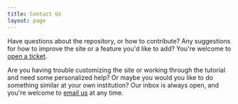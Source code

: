 ```yaml
---
title: Contact Us
layout: page
---
```


Have questions about the repository, or how to contribute? Any suggestions for how to 
  improve the site or a feature you'd like to add? You're welcome to 
  <a target="_blank" href="https://github.com/rochester-rcl/rochester-rcl.github.io/issues/new">open a ticket</a>.

Are you having trouble customizing the site or working through the tutorial and need some
  personalized help? Or maybe you would you like to do something similar at your own
  institution? Our inbox is always open, and you're welcome to 
  <a href="mailto:rclfeedback@library.rochester.edu">email us</a> at any time. 
